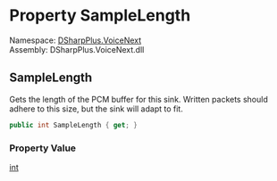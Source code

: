 # Property SampleLength

Namespace: [DSharpPlus.VoiceNext](DSharpPlus.VoiceNext.md)  
Assembly: DSharpPlus.VoiceNext.dll

## <a id="DSharpPlus_VoiceNext_VoiceTransmitSink_SampleLength"></a>SampleLength

Gets the length of the PCM buffer for this sink.
Written packets should adhere to this size, but the sink will adapt to fit.

```csharp
public int SampleLength { get; }
```

### Property Value

[int](https://learn.microsoft.com/dotnet/api/system.int32)

